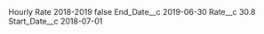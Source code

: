 <?xml version="1.0" encoding="UTF-8"?>
<CustomMetadata xmlns="http://soap.sforce.com/2006/04/metadata" xmlns:xsi="http://www.w3.org/2001/XMLSchema-instance" xmlns:xsd="http://www.w3.org/2001/XMLSchema">
    <label>Hourly Rate 2018-2019</label>
    <protected>false</protected>
    <values>
        <field>End_Date__c</field>
        <value xsi:type="xsd:date">2019-06-30</value>
    </values>
    <values>
        <field>Rate__c</field>
        <value xsi:type="xsd:double">30.8</value>
    </values>
    <values>
        <field>Start_Date__c</field>
        <value xsi:type="xsd:date">2018-07-01</value>
    </values>
</CustomMetadata>
